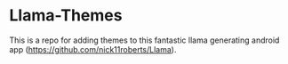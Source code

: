 Llama-Themes
============

This is a repo for adding themes to this fantastic llama generating android app (https://github.com/nick11roberts/Llama). 


